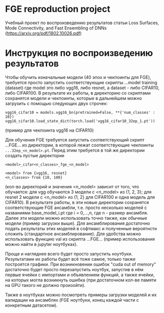 # FGE reproduction project
Учебный проект по воспроизведению результатов статьи Loss Surfaces, Mode Connectivity, and Fast Ensembling of DNNs (https://arxiv.org/pdf/1802.10026.pdf)

# Инструкция по воспроизведению результатов
Чтобы обучить изначальные модели (40 эпох и чекпоинты для FGE), требуется просто запустить соответствующие скрипты ...model training (dataset) где model это либо vgg16, либо resnet, а dataset - либо CIFAR10, либо CIFAR100. В результате их работы, в директорию со скриптами сохранятся модели и чекпоинты, которые в дальнейшем можно загрузить с помощью следующих двух строчек:
```
vgg16_cifar10 = models.vgg16_bn(pretrained=False, **{'num_classes' : 10})
vgg16_cifar10.load_state_dict(torch.load('vgg16_cifar10_32ep_1.pt'))
```
(пример для чекпоинта vgg16 на CIFAR10)

Для обучения FGE требуется запустить соответствующий скрипт ...FGE... из директории, в которой лежат соответствующие чекпоинты ```...32ep_<n_model>.pt```. Перед этим требуется в той же директории создать пустые директории
```
<model>_cifar<n_classes>_fge_<n_model>

<model> from {vgg16, resnet}
<n_classes> from {10, 100}
``` 
(кол-во директорий и значения <n_model> зависит от того, что обучается: для vgg обучаются 3 модели с <n_model> из {1, 2, 3}; для resnet 2 модели с <n_model> из {1, 2} для CIFAR100 и одна модель для CIFAR10). В результате работы, в эти новые директории сохранятся соответствующие FGE ансамбли, т.е. просто несколько моделей с названиями base_model_i.pt где i = 0,...,n, где n - размер ансамбля. Далее эти модели можно использовать точно также, как обычные модели (пример загрузки выше). Для ансамблирования достаточно подать результаты этих моделей в софтмакс и полученные вероятнсти сложить (стандартное ансамблирование). Для удобства можно использовать функцию val из скрипта ...FGE... (пример использования можно найти в jupyter ноутбуках).
  
Проще и нагляднее всего будет просто запустить ноутбуки. Результатами их работы будет всё тоже самое, только также построятся графики. При возникновении ошибок "cuda out of memory" достаточно будет просто перезапустить ноутбук, запустив в нём первые ячейки с импортами и объявлением функций, а также ячейки, на которых могла возникнуть ошибка (при достаточном кол-ве памяти на GPU такого не должно произойти).

Также в ноутбуках можно посмотреть примеры загрузки моделей и их валидации на ансамблях (FGE ноутбуки, конец каждой части с конкретным датасетом).

